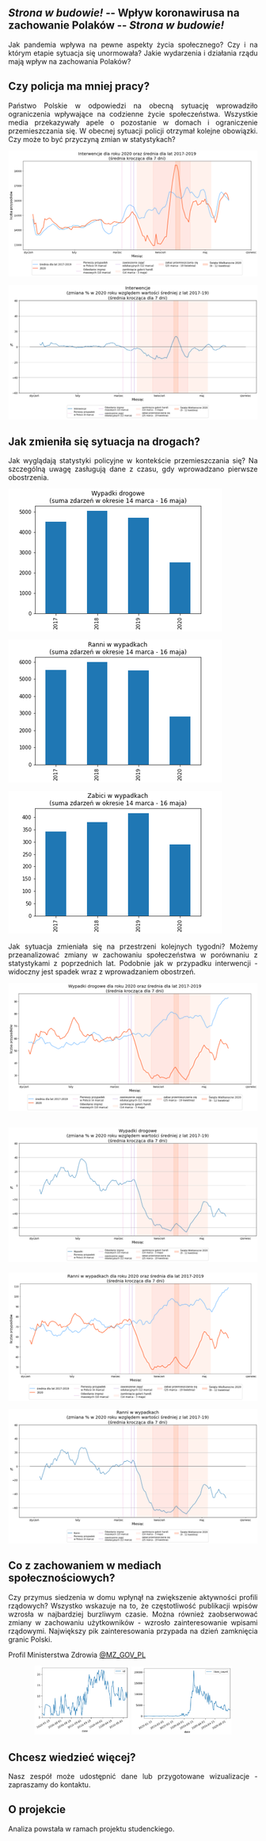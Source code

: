 ## *Strona w budowie!* -- Wpływ koronawirusa na zachowanie Polaków -- *Strona w budowie!*

<div style="text-align: justify">
<!-- Jesteśmy grupą studentów, których zainteresował wpływ aktualnie panującej pandemii i nałożonych obostrzeń na społeczeństwo. -->
Jak pandemia wpływa na pewne aspekty życia społecznego? Czy i na którym etapie sytuacja się unormowała? Jakie wydarzenia i działania rządu mają wpływ na zachowania Polaków?
</div>

## Czy policja ma mniej pracy?
<div style="text-align: justify">
Państwo Polskie w odpowiedzi na obecną sytuację wprowadziło ograniczenia wpływające na codzienne życie społeczeństwa. Wszystkie media przekazywały apele o pozostanie w domach i ograniczenie przemieszczania się.
W obecnej sytuacji policji otrzymał kolejne obowiązki. Czy może to być przyczyną zmian w statystykach?
<!-- Czy służby oddelegowane np. do kontroli osób podjętych kwarantannie -->
</div>

![](plots/police/4_2_Interwencje.png)


![](plots/police/6_2_Interwencje.png)


## Jak zmieniła się sytuacja na drogach?
<div style="text-align: justify">
Jak wyglądają statystyki policyjne w kontekście przemieszczania się? Na szczególną uwagę zasługują dane z czasu, gdy wprowadzano pierwsze obostrzenia.
</div>

![](plots/police/1_1_Wypadki_drogowe.png)

![](plots/police/1_1_Ranni_w_wypadkach.png)

![](plots/police/1_1_Zabici_w_wypadkach.png)

<div style="text-align: justify">
Jak sytuacja zmieniała się na przestrzeni kolejnych tygodni? Możemy przeanalizować zmiany w zachowaniu społeczeństwa w porównaniu z statystykami z poprzednich lat.
Podobnie jak w przypadku interwencji - widoczny jest spadek wraz z wprowadzaniem obostrzeń.
</div>

![](plots/police/4_2_Wypadki_drogowe.png)

![](plots/police/6_2_Wypadki_drogowe.png)
---
![](plots/police/4_2_Ranni_w_wypadkach.png)

![](plots/police/6_2_Ranni_w_wypadkach.png)


<!-- ## Czy praca dziennikarzy w kontekście wypadków pozostała taka sama?
<div style="text-align: justify">
</div> -->


## Co z zachowaniem w mediach społecznościowych?
<div style="text-align: justify">
Czy przymus siedzenia w domu wpłynął na zwiększenie aktywności profili rządowych? Wszystko wskazuje na to, że częstotliwość publikacji wpisów wzrosła w najbardziej burzliwym czasie.
Można również zaobserwować zmiany w zachowaniu użytkowników - wzrosło zainteresowanie wpisami rządowymi. Największy pik zainteresowania przypada na dzień zamknięcia granic Polski.
</div>

Profil Ministerstwa Zdrowia [@MZ_GOV_PL](https://twitter.com/MZ_GOV_PL)

<p align="center">
    <img src="./plots/twitter/MZ_GOV_PL_tweets.png" width=38% height=38%>
    <img src="./plots/twitter/MZ_GOV_PL_likes.png" width=40% height=40%>
</p>



<!-- ![](plots/twitter/MZ_GOV_PL_tweets.png)
![](plots/twitter/MZ_GOV_PL_likes.png) -->


<!-- todo -->
<!-- Dla porównania profil Ministerstwa Spraw Wewnętrznych [@MSWiA_GOV_PL](https://twitter.com/MSWiA_GOV_PL)

![](plots/twitter/MZ_GOV_PL_tweets.png)
![](plots/twitter/MZ_GOV_PL_likes.png) -->

<!-- ## tmp
<div style="text-align: justify">
</div> -->


## Chcesz wiedzieć więcej?
<div style="text-align: justify">
Nasz zespół może udostępnić dane lub przygotowane wizualizacje - zapraszamy do kontaktu.
<!-- todo podać mail -->
</div>


## O projekcie
<div style="text-align: justify">
Analiza powstała w ramach projektu studenckiego.
<!-- todo więcej info ? -->
</div>